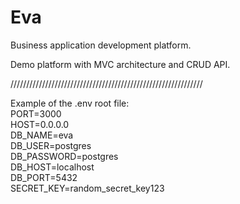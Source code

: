 # Eva
<p>Business application development platform.</p>
<p>Demo platform with MVC architecture and CRUD API.</p>
/////////////////////////////////////////////////////////////
<p>Example of the .env root file:<br>
  PORT=3000<br>
  HOST=0.0.0.0<br>
  DB_NAME=eva<br>
  DB_USER=postgres<br>
  DB_PASSWORD=postgres<br>
  DB_HOST=localhost<br>
  DB_PORT=5432<br>
  SECRET_KEY=random_secret_key123<br>
</p>
